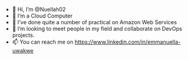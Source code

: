 - 👋 Hi, I’m @Nuellah02
- 👀 I’m a Cloud Computer 
- 🌱 I’ve done quite a number of practical on Amazon Web Services
- 💞️ I’m looking to meet people in my field and collaborate on DevOps projects.
- 📫 You can reach me on https://www.linkedin.com/in/emmanuella-uwakwe

<!---
Nuellah02/Nuellah02 is a ✨ special ✨ repository because its `README.md` (this file) appears on your GitHub profile.
You can click the Preview link to take a look at your changes.
--->
